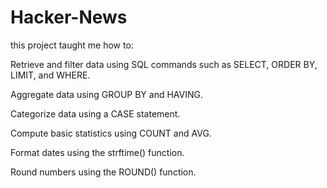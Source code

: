 # Hacker-News

this project taught me how to:

Retrieve and filter data using SQL commands such as SELECT, ORDER BY, LIMIT, and WHERE.

Aggregate data using GROUP BY and HAVING.

Categorize data using a CASE statement.

Compute basic statistics using COUNT and AVG.

Format dates using the strftime() function.

Round numbers using the ROUND() function.

